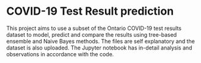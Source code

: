 # COVID-19 Test Result prediction

This project aims to use a subset of the Ontario COVID-19 test results dataset to model, predict and compare the results using tree-based ensemble and Naive Bayes methods. The files are self explanatory and the dataset is also uploaded. The Jupyter notebook has in-detail analysis and observations in accordance with the code.

